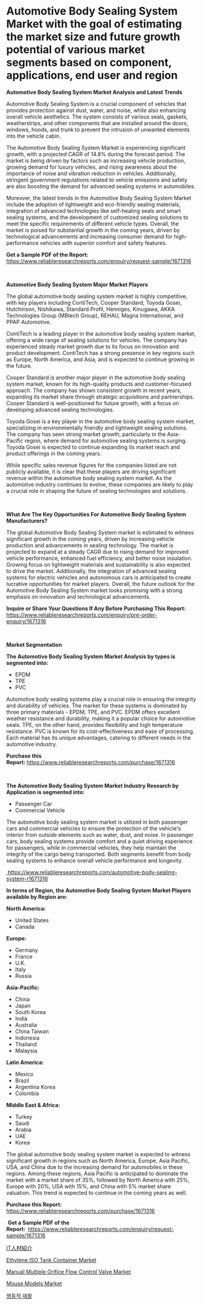 <p><h1>Automotive Body Sealing System Market with the goal of estimating the market size and future growth potential of various market segments based on component, applications, end user and region</h1></p><p><strong>Automotive Body Sealing System Market Analysis and Latest Trends</strong></p>
<p><p>Automotive Body Sealing System is a crucial component of vehicles that provides protection against dust, water, and noise, while also enhancing overall vehicle aesthetics. The system consists of various seals, gaskets, weatherstrips, and other components that are installed around the doors, windows, hoods, and trunk to prevent the intrusion of unwanted elements into the vehicle cabin.</p><p>The Automotive Body Sealing System Market is experiencing significant growth, with a projected CAGR of 14.8% during the forecast period. The market is being driven by factors such as increasing vehicle production, growing demand for luxury vehicles, and rising awareness about the importance of noise and vibration reduction in vehicles. Additionally, stringent government regulations related to vehicle emissions and safety are also boosting the demand for advanced sealing systems in automobiles.</p><p>Moreover, the latest trends in the Automotive Body Sealing System Market include the adoption of lightweight and eco-friendly sealing materials, integration of advanced technologies like self-healing seals and smart sealing systems, and the development of customized sealing solutions to meet the specific requirements of different vehicle types. Overall, the market is poised for substantial growth in the coming years, driven by technological advancements and increasing consumer demand for high-performance vehicles with superior comfort and safety features.</p></p>
<p><strong>Get a Sample PDF of the Report:&nbsp;</strong> <a href="https://www.reliableresearchreports.com/enquiry/request-sample/1671316">https://www.reliableresearchreports.com/enquiry/request-sample/1671316</a></p>
<p>&nbsp;</p>
<p><strong>Automotive Body Sealing System Major Market Players</strong></p>
<p><p>The global automotive body sealing system market is highly competitive, with key players including ContiTech, Cooper Standard, Toyoda Gosei, Hutchinson, Nishikawa, Standard Profil, Henniges, Kinugawa, AKKA Technologies Group (MBtech Group), REHAU, Magna International, and PPAP Automotive.</p><p>ContiTech is a leading player in the automotive body sealing system market, offering a wide range of sealing solutions for vehicles. The company has experienced steady market growth due to its focus on innovation and product development. ContiTech has a strong presence in key regions such as Europe, North America, and Asia, and is expected to continue growing in the future.</p><p>Cooper Standard is another major player in the automotive body sealing system market, known for its high-quality products and customer-focused approach. The company has shown consistent growth in recent years, expanding its market share through strategic acquisitions and partnerships. Cooper Standard is well-positioned for future growth, with a focus on developing advanced sealing technologies.</p><p>Toyoda Gosei is a key player in the automotive body sealing system market, specializing in environmentally friendly and lightweight sealing solutions. The company has seen strong market growth, particularly in the Asia-Pacific region, where demand for automotive sealing systems is surging. Toyoda Gosei is expected to continue expanding its market reach and product offerings in the coming years.</p><p>While specific sales revenue figures for the companies listed are not publicly available, it is clear that these players are driving significant revenue within the automotive body sealing system market. As the automotive industry continues to evolve, these companies are likely to play a crucial role in shaping the future of sealing technologies and solutions.</p></p>
<p>&nbsp;</p>
<p><strong>What Are The Key Opportunities For Automotive Body Sealing System Manufacturers?</strong></p>
<p><p>The global Automotive Body Sealing System market is estimated to witness significant growth in the coming years, driven by increasing vehicle production and advancements in sealing technology. The market is projected to expand at a steady CAGR due to rising demand for improved vehicle performance, enhanced fuel efficiency, and better noise insulation. Growing focus on lightweight materials and sustainability is also expected to drive the market. Additionally, the integration of advanced sealing systems for electric vehicles and autonomous cars is anticipated to create lucrative opportunities for market players. Overall, the future outlook for the Automotive Body Sealing System market looks promising with a strong emphasis on innovation and technological advancements.</p></p>
<p><strong>Inquire or Share Your Questions If Any Before Purchasing This Report:</strong> <a href="https://www.reliableresearchreports.com/enquiry/pre-order-enquiry/1671316">https://www.reliableresearchreports.com/enquiry/pre-order-enquiry/1671316</a></p>
<p>&nbsp;</p>
<p><strong>Market Segmentation</strong></p>
<p><strong>The Automotive Body Sealing System Market Analysis by types is segmented into:</strong></p>
<p><ul><li>EPDM</li><li>TPE</li><li>PVC</li></ul></p>
<p><p>Automotive body sealing systems play a crucial role in ensuring the integrity and durability of vehicles. The market for these systems is dominated by three primary materials - EPDM, TPE, and PVC. EPDM offers excellent weather resistance and durability, making it a popular choice for automotive seals. TPE, on the other hand, provides flexibility and high temperature resistance. PVC is known for its cost-effectiveness and ease of processing. Each material has its unique advantages, catering to different needs in the automotive industry.</p></p>
<p><strong>Purchase this Report:&nbsp;</strong><a href="https://www.reliableresearchreports.com/purchase/1671316">https://www.reliableresearchreports.com/purchase/1671316</a></p>
<p>&nbsp;</p>
<p><strong>The Automotive Body Sealing System Market Industry Research by Application is segmented into:</strong></p>
<p><ul><li>Passenger Car</li><li>Commercial Vehicle</li></ul></p>
<p><p>The automotive body sealing system market is utilized in both passenger cars and commercial vehicles to ensure the protection of the vehicle's interior from outside elements such as water, dust, and noise. In passenger cars, body sealing systems provide comfort and a quiet driving experience for passengers, while in commercial vehicles, they help maintain the integrity of the cargo being transported. Both segments benefit from body sealing systems to enhance overall vehicle performance and longevity.</p></p>
<p><a href="https://www.reliableresearchreports.com/automotive-body-sealing-system-r1671316">&nbsp;https://www.reliableresearchreports.com/automotive-body-sealing-system-r1671316</a></p>
<p><strong>In terms of Region, the Automotive Body Sealing System Market Players available by Region are:</strong></p>
<p>
    <p> <strong> North America: </strong>
        <ul>
            <li>United States</li>
            <li>Canada</li>
        </ul>
        </p> 
    <p> <strong> Europe: </strong>
        <ul>
            <li>Germany</li>
            <li>France</li>
            <li>U.K.</li>
            <li>Italy</li>
            <li>Russia</li>
        </ul>
        </p> 
    <p> <strong> Asia-Pacific: </strong>
        <ul>
            <li>China</li>
            <li>Japan</li>
            <li>South Korea</li>
            <li>India</li>
            <li>Australia</li>
            <li>China Taiwan</li>
            <li>Indonesia</li>
            <li>Thailand</li>
            <li>Malaysia</li>
        </ul>
        </p> 
    <p> <strong> Latin America: </strong>
        <ul>
            <li>Mexico</li>
            <li>Brazil</li>
            <li>Argentina Korea</li>
            <li>Colombia</li>
        </ul>
        </p> 
    <p> <strong> Middle East & Africa: </strong>
        <ul>
            <li>Turkey</li>
            <li>Saudi</li>
            <li>Arabia</li>
            <li>UAE</li>
            <li>Korea</li>
        </ul>
    </p>
    </p>
<p><p>The global automotive body sealing system market is expected to witness significant growth in regions such as North America, Europe, Asia Pacific, USA, and China due to the increasing demand for automobiles in these regions. Among these regions, Asia Pacific is anticipated to dominate the market with a market share of 35%, followed by North America with 25%, Europe with 20%, USA with 15%, and China with 5% market share valuation. This trend is expected to continue in the coming years as well.</p></p>
<p><strong>Purchase this Report: </strong><a href="https://www.reliableresearchreports.com/purchase/1671316">https://www.reliableresearchreports.com/purchase/1671316</a></p>
<p>&nbsp;<strong>Get a Sample PDF of the Report:&nbsp;&nbsp;</strong><a href="https://www.reliableresearchreports.com/enquiry/request-sample/1671316">https://www.reliableresearchreports.com/enquiry/request-sample/1671316</a></p>
<p><strong></strong></p>
<p><p><a href="https://github.com/sghwr779811674/Market-Research-Report-List-3/blob/main/4054300182282.md">IT人材紹介</a></p><p><a href="https://medium.com/@polesdua.1/strategic-insights-into-global-ethylene-iso-tank-container-market-trends-2024-2031-covered-in-4525526bdca5">Ethylene ISO Tank Container Market</a></p><p><a href="https://github.com/thereveren80/Market-Research-Report-List-1/blob/main/manual-multiple-orifice-flow-control-valve-market.md">Manual Multiple Orifice Flow Control Valve Market</a></p><p><a href="https://medium.com/@sura.dutkadut/mouse-models-market-size-share-trends-analysis-report-by-end-use-application-i-application-5e8de3b5c423">Mouse Models Market</a></p><p><a href="https://github.com/vdhdwjyp90142/Market-Research-Report-List-3/blob/main/1530769185084.md">행동적 재활</a></p></p>